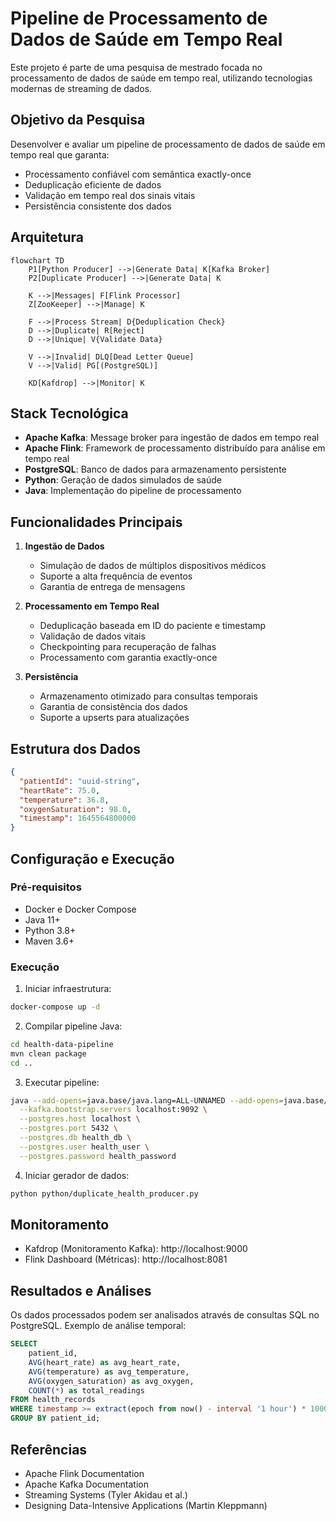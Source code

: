 # Pipeline de Processamento de Dados de Saúde em Tempo Real

Este projeto é parte de uma pesquisa de mestrado focada no processamento de dados de saúde em tempo real, utilizando tecnologias modernas de streaming de dados.

## Objetivo da Pesquisa

Desenvolver e avaliar um pipeline de processamento de dados de saúde em tempo real que garanta:
- Processamento confiável com semântica exactly-once
- Deduplicação eficiente de dados
- Validação em tempo real dos sinais vitais
- Persistência consistente dos dados

## Arquitetura

```mermaid
flowchart TD
    P1[Python Producer] -->|Generate Data| K[Kafka Broker]
    P2[Duplicate Producer] -->|Generate Data| K
    
    K -->|Messages| F[Flink Processor]
    Z[ZooKeeper] -->|Manage| K
    
    F -->|Process Stream| D{Deduplication Check}
    D -->|Duplicate| R[Reject]
    D -->|Unique| V{Validate Data}
    
    V -->|Invalid| DLQ[Dead Letter Queue]
    V -->|Valid| PG[(PostgreSQL)]
    
    KD[Kafdrop] -->|Monitor| K
```

## Stack Tecnológica

- **Apache Kafka**: Message broker para ingestão de dados em tempo real
- **Apache Flink**: Framework de processamento distribuído para análise em tempo real
- **PostgreSQL**: Banco de dados para armazenamento persistente
- **Python**: Geração de dados simulados de saúde
- **Java**: Implementação do pipeline de processamento

## Funcionalidades Principais

1. **Ingestão de Dados**
   - Simulação de dados de múltiplos dispositivos médicos
   - Suporte a alta frequência de eventos
   - Garantia de entrega de mensagens

2. **Processamento em Tempo Real**
   - Deduplicação baseada em ID do paciente e timestamp
   - Validação de dados vitais
   - Checkpointing para recuperação de falhas
   - Processamento com garantia exactly-once

3. **Persistência**
   - Armazenamento otimizado para consultas temporais
   - Garantia de consistência dos dados
   - Suporte a upserts para atualizações

## Estrutura dos Dados

```json
{
  "patientId": "uuid-string",
  "heartRate": 75.0,
  "temperature": 36.8,
  "oxygenSaturation": 98.0,
  "timestamp": 1645564800000
}
```

## Configuração e Execução

### Pré-requisitos
- Docker e Docker Compose
- Java 11+
- Python 3.8+
- Maven 3.6+

### Execução

1. Iniciar infraestrutura:
```bash
docker-compose up -d
```

2. Compilar pipeline Java:
```bash
cd health-data-pipeline
mvn clean package
cd ..
```

3. Executar pipeline:
```bash
java --add-opens=java.base/java.lang=ALL-UNNAMED --add-opens=java.base/java.util=ALL-UNNAMED --add-opens=java.base/java.nio=ALL-UNNAMED --add-opens=java.base/sun.nio.ch=ALL-UNNAMED -jar target/health-data-pipeline-1.0-SNAPSHOT.jar \
  --kafka.bootstrap.servers localhost:9092 \
  --postgres.host localhost \
  --postgres.port 5432 \
  --postgres.db health_db \
  --postgres.user health_user \
  --postgres.password health_password
```

4. Iniciar gerador de dados:
```bash
python python/duplicate_health_producer.py 
```

## Monitoramento

- Kafdrop (Monitoramento Kafka): http://localhost:9000
- Flink Dashboard (Métricas): http://localhost:8081

## Resultados e Análises

Os dados processados podem ser analisados através de consultas SQL no PostgreSQL. Exemplo de análise temporal:

```sql
SELECT 
    patient_id,
    AVG(heart_rate) as avg_heart_rate,
    AVG(temperature) as avg_temperature,
    AVG(oxygen_saturation) as avg_oxygen,
    COUNT(*) as total_readings
FROM health_records
WHERE timestamp >= extract(epoch from now() - interval '1 hour') * 1000
GROUP BY patient_id;
```

## Referências

- Apache Flink Documentation
- Apache Kafka Documentation
- Streaming Systems (Tyler Akidau et al.)
- Designing Data-Intensive Applications (Martin Kleppmann)
